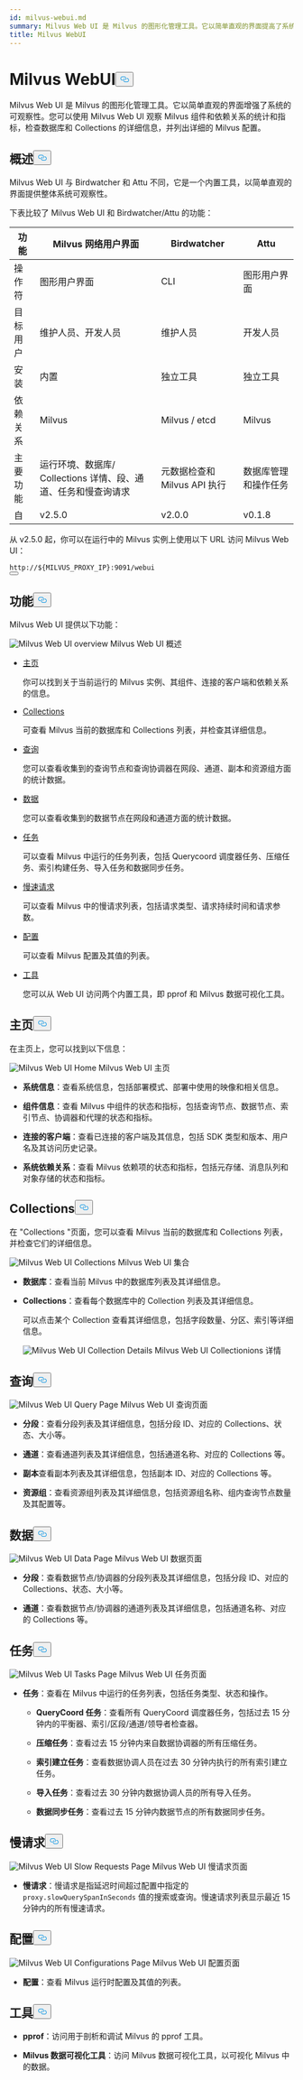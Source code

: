 ```yaml
---
id: milvus-webui.md
summary: Milvus Web UI 是 Milvus 的图形化管理工具。它以简单直观的界面提高了系统的可观察性。你可以
title: Milvus WebUI
---
```

<h1 id="Milvus-WebUI" class="common-anchor-header">Milvus WebUI<button data-href="#Milvus-WebUI" class="anchor-icon" translate="no">
      <svg translate="no"
        aria-hidden="true"
        focusable="false"
        height="20"
        version="1.1"
        viewBox="0 0 16 16"
        width="16"
      >
        <path
          fill="#0092E4"
          fill-rule="evenodd"
          d="M4 9h1v1H4c-1.5 0-3-1.69-3-3.5S2.55 3 4 3h4c1.45 0 3 1.69 3 3.5 0 1.41-.91 2.72-2 3.25V8.59c.58-.45 1-1.27 1-2.09C10 5.22 8.98 4 8 4H4c-.98 0-2 1.22-2 2.5S3 9 4 9zm9-3h-1v1h1c1 0 2 1.22 2 2.5S13.98 12 13 12H9c-.98 0-2-1.22-2-2.5 0-.83.42-1.64 1-2.09V6.25c-1.09.53-2 1.84-2 3.25C6 11.31 7.55 13 9 13h4c1.45 0 3-1.69 3-3.5S14.5 6 13 6z"
        ></path>
      </svg>
    </button></h1><p>Milvus Web UI 是 Milvus 的图形化管理工具。它以简单直观的界面增强了系统的可观察性。您可以使用 Milvus Web UI 观察 Milvus 组件和依赖关系的统计和指标，检查数据库和 Collections 的详细信息，并列出详细的 Milvus 配置。</p>
<h2 id="Overview" class="common-anchor-header">概述<button data-href="#Overview" class="anchor-icon" translate="no">
      <svg translate="no"
        aria-hidden="true"
        focusable="false"
        height="20"
        version="1.1"
        viewBox="0 0 16 16"
        width="16"
      >
        <path
          fill="#0092E4"
          fill-rule="evenodd"
          d="M4 9h1v1H4c-1.5 0-3-1.69-3-3.5S2.55 3 4 3h4c1.45 0 3 1.69 3 3.5 0 1.41-.91 2.72-2 3.25V8.59c.58-.45 1-1.27 1-2.09C10 5.22 8.98 4 8 4H4c-.98 0-2 1.22-2 2.5S3 9 4 9zm9-3h-1v1h1c1 0 2 1.22 2 2.5S13.98 12 13 12H9c-.98 0-2-1.22-2-2.5 0-.83.42-1.64 1-2.09V6.25c-1.09.53-2 1.84-2 3.25C6 11.31 7.55 13 9 13h4c1.45 0 3-1.69 3-3.5S14.5 6 13 6z"
        ></path>
      </svg>
    </button></h2><p>Milvus Web UI 与 Birdwatcher 和 Attu 不同，它是一个内置工具，以简单直观的界面提供整体系统可观察性。</p>
<p>下表比较了 Milvus Web UI 和 Birdwatcher/Attu 的功能：</p>
<table>
<thead>
<tr><th>功能</th><th>Milvus 网络用户界面</th><th>Birdwatcher</th><th>Attu</th></tr>
</thead>
<tbody>
<tr><td>操作符</td><td>图形用户界面</td><td>CLI</td><td>图形用户界面</td></tr>
<tr><td>目标用户</td><td>维护人员、开发人员</td><td>维护人员</td><td>开发人员</td></tr>
<tr><td>安装</td><td>内置</td><td>独立工具</td><td>独立工具</td></tr>
<tr><td>依赖关系</td><td>Milvus</td><td>Milvus / etcd</td><td>Milvus</td></tr>
<tr><td>主要功能</td><td>运行环境、数据库/ Collections 详情、段、通道、任务和慢查询请求</td><td>元数据检查和 Milvus API 执行</td><td>数据库管理和操作任务</td></tr>
<tr><td>自</td><td>v2.5.0</td><td>v2.0.0</td><td>v0.1.8</td></tr>
</tbody>
</table>
<p>从 v2.5.0 起，你可以在运行中的 Milvus 实例上使用以下 URL 访问 Milvus Web UI：</p>
<pre><code translate="no">http://<span class="hljs-variable">${MILVUS_PROXY_IP}</span>:9091/webui
<button class="copy-code-btn"></button></code></pre>
<h2 id="Features" class="common-anchor-header">功能<button data-href="#Features" class="anchor-icon" translate="no">
      <svg translate="no"
        aria-hidden="true"
        focusable="false"
        height="20"
        version="1.1"
        viewBox="0 0 16 16"
        width="16"
      >
        <path
          fill="#0092E4"
          fill-rule="evenodd"
          d="M4 9h1v1H4c-1.5 0-3-1.69-3-3.5S2.55 3 4 3h4c1.45 0 3 1.69 3 3.5 0 1.41-.91 2.72-2 3.25V8.59c.58-.45 1-1.27 1-2.09C10 5.22 8.98 4 8 4H4c-.98 0-2 1.22-2 2.5S3 9 4 9zm9-3h-1v1h1c1 0 2 1.22 2 2.5S13.98 12 13 12H9c-.98 0-2-1.22-2-2.5 0-.83.42-1.64 1-2.09V6.25c-1.09.53-2 1.84-2 3.25C6 11.31 7.55 13 9 13h4c1.45 0 3-1.69 3-3.5S14.5 6 13 6z"
        ></path>
      </svg>
    </button></h2><p>Milvus Web UI 提供以下功能：</p>
<p>
  
   <span class="img-wrapper"> <img translate="no" src="/docs/v2.5.x/assets/milvus-webui-overview.png" alt="Milvus Web UI overview" class="doc-image" id="milvus-web-ui-overview" />
   </span> <span class="img-wrapper"> <span>Milvus Web UI 概述</span> </span></p>
<ul>
<li><p><a href="#Home">主页</a></p>
<p>你可以找到关于当前运行的 Milvus 实例、其组件、连接的客户端和依赖关系的信息。</p></li>
<li><p><a href="#Collections">Collections</a></p>
<p>可查看 Milvus 当前的数据库和 Collections 列表，并检查其详细信息。</p></li>
<li><p><a href="#Query">查询</a></p>
<p>您可以查看收集到的查询节点和查询协调器在网段、通道、副本和资源组方面的统计数据。</p></li>
<li><p><a href="#Data">数据</a></p>
<p>您可以查看收集到的数据节点在网段和通道方面的统计数据。</p></li>
<li><p><a href="#Tasks">任务</a></p>
<p>可以查看 Milvus 中运行的任务列表，包括 Querycoord 调度器任务、压缩任务、索引构建任务、导入任务和数据同步任务。</p></li>
<li><p><a href="#Slow-requests">慢速请求</a></p>
<p>可以查看 Milvus 中的慢请求列表，包括请求类型、请求持续时间和请求参数。</p></li>
<li><p><a href="#Configurations">配置</a></p>
<p>可以查看 Milvus 配置及其值的列表。</p></li>
<li><p><a href="#Tools">工具</a></p>
<p>您可以从 Web UI 访问两个内置工具，即 pprof 和 Milvus 数据可视化工具。</p></li>
</ul>
<h2 id="Home" class="common-anchor-header">主页<button data-href="#Home" class="anchor-icon" translate="no">
      <svg translate="no"
        aria-hidden="true"
        focusable="false"
        height="20"
        version="1.1"
        viewBox="0 0 16 16"
        width="16"
      >
        <path
          fill="#0092E4"
          fill-rule="evenodd"
          d="M4 9h1v1H4c-1.5 0-3-1.69-3-3.5S2.55 3 4 3h4c1.45 0 3 1.69 3 3.5 0 1.41-.91 2.72-2 3.25V8.59c.58-.45 1-1.27 1-2.09C10 5.22 8.98 4 8 4H4c-.98 0-2 1.22-2 2.5S3 9 4 9zm9-3h-1v1h1c1 0 2 1.22 2 2.5S13.98 12 13 12H9c-.98 0-2-1.22-2-2.5 0-.83.42-1.64 1-2.09V6.25c-1.09.53-2 1.84-2 3.25C6 11.31 7.55 13 9 13h4c1.45 0 3-1.69 3-3.5S14.5 6 13 6z"
        ></path>
      </svg>
    </button></h2><p>在主页上，您可以找到以下信息：</p>
<p>
  
   <span class="img-wrapper"> <img translate="no" src="/docs/v2.5.x/assets/webui-home.png" alt="Milvus Web UI Home" class="doc-image" id="milvus-web-ui-home" />
   </span> <span class="img-wrapper"> <span>Milvus Web UI 主页</span> </span></p>
<ul>
<li><p><strong>系统信息</strong>：查看系统信息，包括部署模式、部署中使用的映像和相关信息。</p></li>
<li><p><strong>组件信息</strong>：查看 Milvus 中组件的状态和指标，包括查询节点、数据节点、索引节点、协调器和代理的状态和指标。</p></li>
<li><p><strong>连接的客户端</strong>：查看已连接的客户端及其信息，包括 SDK 类型和版本、用户名及其访问历史记录。</p></li>
<li><p><strong>系统依赖关系</strong>：查看 Milvus 依赖项的状态和指标，包括元存储、消息队列和对象存储的状态和指标。</p></li>
</ul>
<h2 id="Collections" class="common-anchor-header">Collections<button data-href="#Collections" class="anchor-icon" translate="no">
      <svg translate="no"
        aria-hidden="true"
        focusable="false"
        height="20"
        version="1.1"
        viewBox="0 0 16 16"
        width="16"
      >
        <path
          fill="#0092E4"
          fill-rule="evenodd"
          d="M4 9h1v1H4c-1.5 0-3-1.69-3-3.5S2.55 3 4 3h4c1.45 0 3 1.69 3 3.5 0 1.41-.91 2.72-2 3.25V8.59c.58-.45 1-1.27 1-2.09C10 5.22 8.98 4 8 4H4c-.98 0-2 1.22-2 2.5S3 9 4 9zm9-3h-1v1h1c1 0 2 1.22 2 2.5S13.98 12 13 12H9c-.98 0-2-1.22-2-2.5 0-.83.42-1.64 1-2.09V6.25c-1.09.53-2 1.84-2 3.25C6 11.31 7.55 13 9 13h4c1.45 0 3-1.69 3-3.5S14.5 6 13 6z"
        ></path>
      </svg>
    </button></h2><p>在 "Collections "页面，您可以查看 Milvus 当前的数据库和 Collections 列表，并检查它们的详细信息。</p>
<p>
  
   <span class="img-wrapper"> <img translate="no" src="/docs/v2.5.x/assets/webui-collections.png" alt="Milvus Web UI Collections" class="doc-image" id="milvus-web-ui-collections" />
   </span> <span class="img-wrapper"> <span>Milvus Web UI 集合</span> </span></p>
<ul>
<li><p><strong>数据库</strong>：查看当前 Milvus 中的数据库列表及其详细信息。</p></li>
<li><p><strong>Collections</strong>：查看每个数据库中的 Collection 列表及其详细信息。</p>
<p>可以点击某个 Collection 查看其详细信息，包括字段数量、分区、索引等详细信息。</p>
<p>
  
   <span class="img-wrapper"> <img translate="no" src="/docs/v2.5.x/assets/webui-collection-details.png" alt="Milvus Web UI Collection Details" class="doc-image" id="milvus-web-ui-collection-details" />
   </span> <span class="img-wrapper"> <span>Milvus Web UI Collectionions 详情</span> </span></p></li>
</ul>
<h2 id="Query" class="common-anchor-header">查询<button data-href="#Query" class="anchor-icon" translate="no">
      <svg translate="no"
        aria-hidden="true"
        focusable="false"
        height="20"
        version="1.1"
        viewBox="0 0 16 16"
        width="16"
      >
        <path
          fill="#0092E4"
          fill-rule="evenodd"
          d="M4 9h1v1H4c-1.5 0-3-1.69-3-3.5S2.55 3 4 3h4c1.45 0 3 1.69 3 3.5 0 1.41-.91 2.72-2 3.25V8.59c.58-.45 1-1.27 1-2.09C10 5.22 8.98 4 8 4H4c-.98 0-2 1.22-2 2.5S3 9 4 9zm9-3h-1v1h1c1 0 2 1.22 2 2.5S13.98 12 13 12H9c-.98 0-2-1.22-2-2.5 0-.83.42-1.64 1-2.09V6.25c-1.09.53-2 1.84-2 3.25C6 11.31 7.55 13 9 13h4c1.45 0 3-1.69 3-3.5S14.5 6 13 6z"
        ></path>
      </svg>
    </button></h2><p>
  
   <span class="img-wrapper"> <img translate="no" src="/docs/v2.5.x/assets/webui-query.png" alt="Milvus Web UI Query Page" class="doc-image" id="milvus-web-ui-query-page" />
   </span> <span class="img-wrapper"> <span>Milvus Web UI 查询页面</span> </span></p>
<ul>
<li><p><strong>分段</strong>：查看分段列表及其详细信息，包括分段 ID、对应的 Collections、状态、大小等。</p></li>
<li><p><strong>通道</strong>：查看通道列表及其详细信息，包括通道名称、对应的 Collections 等。</p></li>
<li><p><strong>副本</strong>查看副本列表及其详细信息，包括副本 ID、对应的 Collections 等。</p></li>
<li><p><strong>资源组</strong>：查看资源组列表及其详细信息，包括资源组名称、组内查询节点数量及其配置等。</p></li>
</ul>
<h2 id="Data" class="common-anchor-header">数据<button data-href="#Data" class="anchor-icon" translate="no">
      <svg translate="no"
        aria-hidden="true"
        focusable="false"
        height="20"
        version="1.1"
        viewBox="0 0 16 16"
        width="16"
      >
        <path
          fill="#0092E4"
          fill-rule="evenodd"
          d="M4 9h1v1H4c-1.5 0-3-1.69-3-3.5S2.55 3 4 3h4c1.45 0 3 1.69 3 3.5 0 1.41-.91 2.72-2 3.25V8.59c.58-.45 1-1.27 1-2.09C10 5.22 8.98 4 8 4H4c-.98 0-2 1.22-2 2.5S3 9 4 9zm9-3h-1v1h1c1 0 2 1.22 2 2.5S13.98 12 13 12H9c-.98 0-2-1.22-2-2.5 0-.83.42-1.64 1-2.09V6.25c-1.09.53-2 1.84-2 3.25C6 11.31 7.55 13 9 13h4c1.45 0 3-1.69 3-3.5S14.5 6 13 6z"
        ></path>
      </svg>
    </button></h2><p>
  
   <span class="img-wrapper"> <img translate="no" src="/docs/v2.5.x/assets/webui-data.png" alt="Milvus Web UI Data Page" class="doc-image" id="milvus-web-ui-data-page" />
   </span> <span class="img-wrapper"> <span>Milvus Web UI 数据页面</span> </span></p>
<ul>
<li><p><strong>分段</strong>：查看数据节点/协调器的分段列表及其详细信息，包括分段 ID、对应的 Collections、状态、大小等。</p></li>
<li><p><strong>通道</strong>：查看数据节点/协调器的通道列表及其详细信息，包括通道名称、对应的 Collections 等。</p></li>
</ul>
<h2 id="Tasks" class="common-anchor-header">任务<button data-href="#Tasks" class="anchor-icon" translate="no">
      <svg translate="no"
        aria-hidden="true"
        focusable="false"
        height="20"
        version="1.1"
        viewBox="0 0 16 16"
        width="16"
      >
        <path
          fill="#0092E4"
          fill-rule="evenodd"
          d="M4 9h1v1H4c-1.5 0-3-1.69-3-3.5S2.55 3 4 3h4c1.45 0 3 1.69 3 3.5 0 1.41-.91 2.72-2 3.25V8.59c.58-.45 1-1.27 1-2.09C10 5.22 8.98 4 8 4H4c-.98 0-2 1.22-2 2.5S3 9 4 9zm9-3h-1v1h1c1 0 2 1.22 2 2.5S13.98 12 13 12H9c-.98 0-2-1.22-2-2.5 0-.83.42-1.64 1-2.09V6.25c-1.09.53-2 1.84-2 3.25C6 11.31 7.55 13 9 13h4c1.45 0 3-1.69 3-3.5S14.5 6 13 6z"
        ></path>
      </svg>
    </button></h2><p>
  
   <span class="img-wrapper"> <img translate="no" src="/docs/v2.5.x/assets/webui-tasks.png" alt="Milvus Web UI Tasks Page" class="doc-image" id="milvus-web-ui-tasks-page" />
   </span> <span class="img-wrapper"> <span>Milvus Web UI 任务页面</span> </span></p>
<ul>
<li><p><strong>任务</strong>：查看在 Milvus 中运行的任务列表，包括任务类型、状态和操作。</p>
<ul>
<li><p><strong>QueryCoord 任务</strong>：查看所有 QueryCoord 调度器任务，包括过去 15 分钟内的平衡器、索引/区段/通道/领导者检查器。</p></li>
<li><p><strong>压缩任务</strong>：查看过去 15 分钟内来自数据协调器的所有压缩任务。</p></li>
<li><p><strong>索引建立任务</strong>：查看数据协调人员在过去 30 分钟内执行的所有索引建立任务。</p></li>
<li><p><strong>导入任务</strong>：查看过去 30 分钟内数据协调人员的所有导入任务。</p></li>
<li><p><strong>数据同步任务</strong>：查看过去 15 分钟内数据节点的所有数据同步任务。</p></li>
</ul></li>
</ul>
<h2 id="Slow-requests" class="common-anchor-header">慢请求<button data-href="#Slow-requests" class="anchor-icon" translate="no">
      <svg translate="no"
        aria-hidden="true"
        focusable="false"
        height="20"
        version="1.1"
        viewBox="0 0 16 16"
        width="16"
      >
        <path
          fill="#0092E4"
          fill-rule="evenodd"
          d="M4 9h1v1H4c-1.5 0-3-1.69-3-3.5S2.55 3 4 3h4c1.45 0 3 1.69 3 3.5 0 1.41-.91 2.72-2 3.25V8.59c.58-.45 1-1.27 1-2.09C10 5.22 8.98 4 8 4H4c-.98 0-2 1.22-2 2.5S3 9 4 9zm9-3h-1v1h1c1 0 2 1.22 2 2.5S13.98 12 13 12H9c-.98 0-2-1.22-2-2.5 0-.83.42-1.64 1-2.09V6.25c-1.09.53-2 1.84-2 3.25C6 11.31 7.55 13 9 13h4c1.45 0 3-1.69 3-3.5S14.5 6 13 6z"
        ></path>
      </svg>
    </button></h2><p>
  
   <span class="img-wrapper"> <img translate="no" src="/docs/v2.5.x/assets/webui-slow-requests.png" alt="Milvus Web UI Slow Requests Page" class="doc-image" id="milvus-web-ui-slow-requests-page" />
   </span> <span class="img-wrapper"> <span>Milvus Web UI 慢请求页面</span> </span></p>
<ul>
<li><strong>慢请求</strong>：慢请求是指延迟时间超过配置中指定的<code translate="no">proxy.slowQuerySpanInSeconds</code> 值的搜索或查询。慢速请求列表显示最近 15 分钟内的所有慢速请求。</li>
</ul>
<h2 id="Configurations" class="common-anchor-header">配置<button data-href="#Configurations" class="anchor-icon" translate="no">
      <svg translate="no"
        aria-hidden="true"
        focusable="false"
        height="20"
        version="1.1"
        viewBox="0 0 16 16"
        width="16"
      >
        <path
          fill="#0092E4"
          fill-rule="evenodd"
          d="M4 9h1v1H4c-1.5 0-3-1.69-3-3.5S2.55 3 4 3h4c1.45 0 3 1.69 3 3.5 0 1.41-.91 2.72-2 3.25V8.59c.58-.45 1-1.27 1-2.09C10 5.22 8.98 4 8 4H4c-.98 0-2 1.22-2 2.5S3 9 4 9zm9-3h-1v1h1c1 0 2 1.22 2 2.5S13.98 12 13 12H9c-.98 0-2-1.22-2-2.5 0-.83.42-1.64 1-2.09V6.25c-1.09.53-2 1.84-2 3.25C6 11.31 7.55 13 9 13h4c1.45 0 3-1.69 3-3.5S14.5 6 13 6z"
        ></path>
      </svg>
    </button></h2><p>
  
   <span class="img-wrapper"> <img translate="no" src="/docs/v2.5.x/assets/webui-configurations.png" alt="Milvus Web UI Configurations Page" class="doc-image" id="milvus-web-ui-configurations-page" />
   </span> <span class="img-wrapper"> <span>Milvus Web UI 配置页面</span> </span></p>
<ul>
<li><strong>配置</strong>：查看 Milvus 运行时配置及其值的列表。</li>
</ul>
<h2 id="Tools" class="common-anchor-header">工具<button data-href="#Tools" class="anchor-icon" translate="no">
      <svg translate="no"
        aria-hidden="true"
        focusable="false"
        height="20"
        version="1.1"
        viewBox="0 0 16 16"
        width="16"
      >
        <path
          fill="#0092E4"
          fill-rule="evenodd"
          d="M4 9h1v1H4c-1.5 0-3-1.69-3-3.5S2.55 3 4 3h4c1.45 0 3 1.69 3 3.5 0 1.41-.91 2.72-2 3.25V8.59c.58-.45 1-1.27 1-2.09C10 5.22 8.98 4 8 4H4c-.98 0-2 1.22-2 2.5S3 9 4 9zm9-3h-1v1h1c1 0 2 1.22 2 2.5S13.98 12 13 12H9c-.98 0-2-1.22-2-2.5 0-.83.42-1.64 1-2.09V6.25c-1.09.53-2 1.84-2 3.25C6 11.31 7.55 13 9 13h4c1.45 0 3-1.69 3-3.5S14.5 6 13 6z"
        ></path>
      </svg>
    </button></h2><ul>
<li><p><strong>pprof</strong>：访问用于剖析和调试 Milvus 的 pprof 工具。</p></li>
<li><p><strong>Milvus 数据可视化工具</strong>：访问 Milvus 数据可视化工具，以可视化 Milvus 中的数据。</p></li>
</ul>
